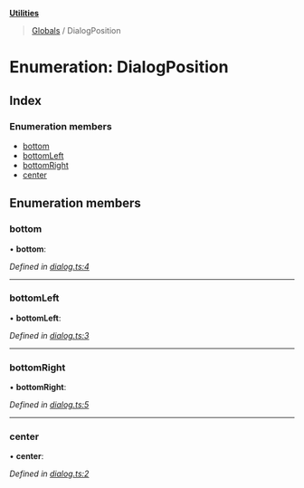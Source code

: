 **[Utilities](../README.md)**

> [Globals](../README.md) / DialogPosition

# Enumeration: DialogPosition

## Index

### Enumeration members

* [bottom](dialogposition.md#bottom)
* [bottomLeft](dialogposition.md#bottomleft)
* [bottomRight](dialogposition.md#bottomright)
* [center](dialogposition.md#center)

## Enumeration members

### bottom

•  **bottom**: 

*Defined in [dialog.ts:4](https://github.com/noobiept/utilities/blob/22280e5/source/dialog.ts#L4)*

___

### bottomLeft

•  **bottomLeft**: 

*Defined in [dialog.ts:3](https://github.com/noobiept/utilities/blob/22280e5/source/dialog.ts#L3)*

___

### bottomRight

•  **bottomRight**: 

*Defined in [dialog.ts:5](https://github.com/noobiept/utilities/blob/22280e5/source/dialog.ts#L5)*

___

### center

•  **center**: 

*Defined in [dialog.ts:2](https://github.com/noobiept/utilities/blob/22280e5/source/dialog.ts#L2)*
